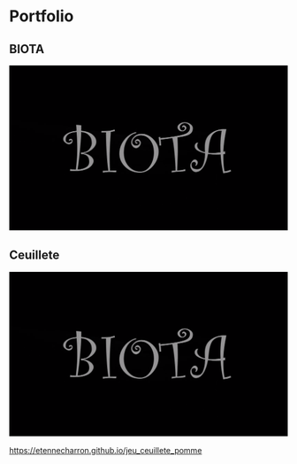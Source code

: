 # Portfolio

## BIOTA
[![image de BIOTA](images/biota.png)](https://www.youtube.com/watch?v=TYIZgZ5-SGg&t=2s)

## Ceuillete 
[![image de ceuillete de pomme](images/biota.png)](https://www.youtube.com/watch?v=TYIZgZ5-SGg&t=2s)


https://etennecharron.github.io/jeu_ceuillete_pomme



